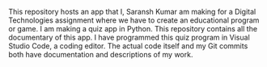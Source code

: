 This repository hosts an app that I, Saransh Kumar am making for a Digital Technologies assignment where we have to create an educational program or game. I am making a quiz app in Python. This repository contains all the documentary of this app. I have programmed this quiz program in Visual Studio Code, a coding editor. The actual code itself and my Git commits both have documentation and descriptions of my work.
